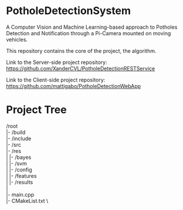 # PotholeDetectionSystem

A Computer Vision and Machine Learning-based approach to Potholes Detection and Notification through a Pi-Camera mounted on moving vehicles.

This repository contains the core of the project, the algorithm.

Link to the Server-side project repository: https://github.com/XanderCVL/PotholeDetectionRESTService

Link to the Client-side project repository: https://github.com/mattigabo/PotholeDetectionWebApp

# Project Tree
/root \
|- /build \
|- /include \
|- /src \
|- /res \
|   |- /bayes \
|   |- /svm \
|   |- /config \
|   |- /features \
|   |- /results \
| \
|- main.cpp \
|- CMakeList.txt \
